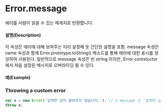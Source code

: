 # Error.message

에러를 사람이 읽을 수 있는 메세지로 반환합니다.


#### 설명(Description)

이 속성은 에러에 대해 보여주는 미리 설정해 둔 간단한 설명을 포함.
message 속성은 name 속성과 함께 Error.prototype.toString() 메소드를 통해 에러에 대한 표시를 생성하여 사용된다.
일반적으로 message 속성은 빈 string 이지만, Error contstuctor에서 처음 설정된 메시지로 오버라이딩 될 수 있다.

#### 예(Example)
### Throwing a custom error

```javascript
var e = new Error('입력한 값이 올바르지 않습니다.'); // e.message 는 '입력한 값이 올바르지 않습니다.'
throw e;
```

